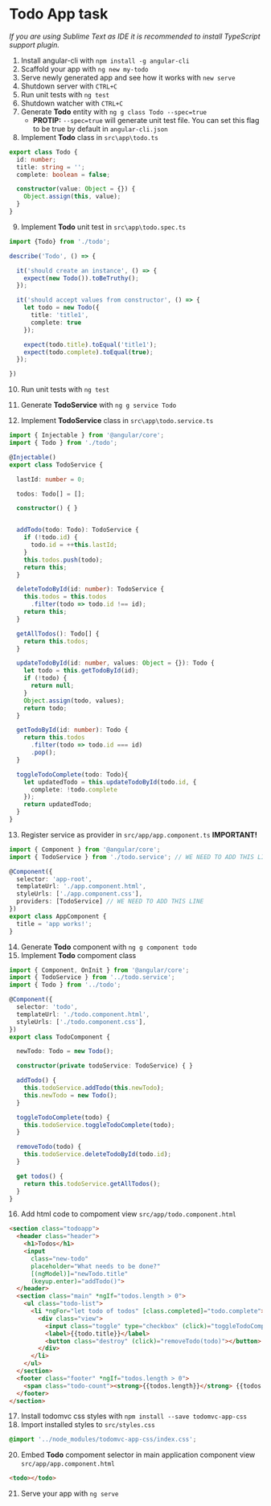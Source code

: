 # Todo App task

*If you are using Sublime Text as IDE it is recommended to install TypeScript support plugin.*

1. Install angular-cli with `npm install -g angular-cli`
2. Scaffold your app with `ng new my-todo`
3. Serve newly generated app and see how it works with `new serve`
4. Shutdown server with `CTRL+C`
5. Run unit tests with `ng test`
6. Shutdown watcher with `CTRL+C`
7. Generate **Todo** entity with `ng g class Todo --spec=true`
    * **PROTIP:** `--spec=true` will generate unit test file. You can set this flag to be true by default in `angular-cli.json`
8. Implement **Todo** class in `src\app\todo.ts`

  ``` TypeScript
  export class Todo {
    id: number;
    title: string = '';
    complete: boolean = false;

    constructor(value: Object = {}) {
      Object.assign(this, value);
    }
  }
  ```

9. Implement **Todo** unit test in `src\app\todo.spec.ts`

  ``` TypeScript
  import {Todo} from './todo';

  describe('Todo', () => {

    it('should create an instance', () => {
      expect(new Todo()).toBeTruthy();
    });

    it('should accept values from constructor', () => {
      let todo = new Todo({
        title: 'title1',
        complete: true
      });

      expect(todo.title).toEqual('title1');
      expect(todo.complete).toEqual(true);
    });

  })
  ```
10. Run unit tests with `ng test`

11. Generate **TodoService** with `ng g service Todo`
12. Implement **TodoService** class in `src\app\todo.service.ts`

  ``` TypeScript
  import { Injectable } from '@angular/core';
  import { Todo } from './todo';

  @Injectable()
  export class TodoService {

    lastId: number = 0;

    todos: Todo[] = [];

    constructor() { }


    addTodo(todo: Todo): TodoService {
      if (!todo.id) {
        todo.id = ++this.lastId;
      }
      this.todos.push(todo);
      return this;
    }

    deleteTodoById(id: number): TodoService {
      this.todos = this.todos
        .filter(todo => todo.id !== id);
      return this;
    }

    getAllTodos(): Todo[] {
      return this.todos;
    }

    updateTodoById(id: number, values: Object = {}): Todo {
      let todo = this.getTodoById(id);
      if (!todo) {
        return null;
      }
      Object.assign(todo, values);
      return todo;
    }

    getTodoById(id: number): Todo {
      return this.todos
        .filter(todo => todo.id === id)
        .pop();
    }

    toggleTodoComplete(todo: Todo){
      let updatedTodo = this.updateTodoById(todo.id, {
        complete: !todo.complete
      });
      return updatedTodo;
    }
  }
  ```

13. Register service as provider in `src/app/app.component.ts` **IMPORTANT!**
  ``` TypeScript
  import { Component } from '@angular/core';
  import { TodoService } from './todo.service'; // WE NEED TO ADD THIS LINE

  @Component({
    selector: 'app-root',
    templateUrl: './app.component.html',
    styleUrls: ['./app.component.css'],
    providers: [TodoService] // WE NEED TO ADD THIS LINE
  })
  export class AppComponent {
    title = 'app works!';
  }
  ```
14. Generate **Todo** component with `ng g component todo`
15. Implement **Todo** compoment class
  ```TypeScript
  import { Component, OnInit } from '@angular/core';
  import { TodoService } from '../todo.service';
  import { Todo } from '../todo';

  @Component({
    selector: 'todo',
    templateUrl: './todo.component.html',
    styleUrls: ['./todo.component.css'],
  })
  export class TodoComponent {

    newTodo: Todo = new Todo();

    constructor(private todoService: TodoService) { }

    addTodo() {
      this.todoService.addTodo(this.newTodo);
      this.newTodo = new Todo();
    }

    toggleTodoComplete(todo) {
      this.todoService.toggleTodoComplete(todo);
    }

    removeTodo(todo) {
      this.todoService.deleteTodoById(todo.id);
    }

    get todos() {
      return this.todoService.getAllTodos();
    }
  }
  ```
16. Add html code to compoment view `src/app/todo.component.html`
  
  ```html
  <section class="todoapp">
    <header class="header">
      <h1>Todos</h1>
      <input 
        class="new-todo" 
        placeholder="What needs to be done?" 
        [(ngModel)]="newTodo.title" 
        (keyup.enter)="addTodo()">
    </header>
    <section class="main" *ngIf="todos.length > 0">
      <ul class="todo-list">
        <li *ngFor="let todo of todos" [class.completed]="todo.complete">
          <div class="view">
            <input class="toggle" type="checkbox" (click)="toggleTodoComplete(todo)" [checked]="todo.complete">
            <label>{{todo.title}}</label>
            <button class="destroy" (click)="removeTodo(todo)"></button>
          </div>
        </li>
      </ul>
    </section>
    <footer class="footer" *ngIf="todos.length > 0">
      <span class="todo-count"><strong>{{todos.length}}</strong> {{todos.length == 1 ? 'item' : 'items'}} left</span>
    </footer>
  </section>
  ```
17. Install todomvc css styles with `npm install --save todomvc-app-css`
19. Import installed styles to `src/styles.css`
  
  ```css
  @import '../node_modules/todomvc-app-css/index.css';
  ```
20. Embed **Todo** compoment selector in main application component view `src/app/app.component.html`
  ```html
  <todo></todo>
  ```

21. Serve your app with `ng serve`